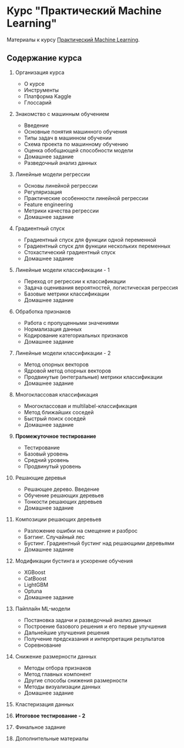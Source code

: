 # Курс "Практический Machine Learning"
Материалы к курсу [Практический Machine Learning](https://stepik.org/a/125501).

## Содержание курса

1. Организация курса
    - О курсе
    - Инструменты
    - Платформа Kaggle
    - Глоссарий

2. Знакомство с машинным обучением
    - Введение
    - Основные понятия машинного обучения
    - Типы задач в машинном обучении
    - Схема проекта по машинному обучению
    - Оценка обобщающей способности модели
    - Домашнее задание
    - Разведочный анализ данных

3. Линейные модели регрессии
    - Основы линейной регрессии
    - Регуляризация
    - Практические особенности линейной регрессии
    - Feature engineering
    - Метрики качества регрессии
    - Домашнее задание

4. Градиентный спуск
    - Градиентный спуск для функции одной переменной
    - Градиентный спуск для функции нескольких переменных
    - Стохастический градиентный спуск
    - Домашнее задание
    
5. Линейные модели классификации - 1
    - Переход от регрессии к классификации
    - Задача оценивания вероятностей, логистическая регрессия
    - Базовые метрики классификации
    - Домашнее задание
    
6. Обработка признаков
    - Работа с пропущенными значениями
    - Нормализация данных
    - Кодирование категориальных признаков
    - Домашнее задание
    
7. Линейные модели классификации - 2
    - Метод опорных векторов
    - Ядровой метод опорных векторов
    - Продвинутые (интегральные) метрики классификации
    - Домашнее задание
    
8. Многоклассовая классификация
    - Многоклассовая и multilabel-классификация
    - Метод ближайших соседей
    - Быстрый поиск соседей
    - Домашнее задание
    
9. **Промежуточное тестирование**
    - Тестирование
    - Базовый уровень
    - Средний уровень
    - Продвинутый уровень

10. Решающие деревья
    - Решающее дерево. Введение
    - Обучение решающих деревьев
    - Тонкости решающих деревьев
    - Домашнее задание
    
11. Композиции решающих деревьев
    - Разложение ошибки на смещение и разброс
    - Бэггинг. Случайный лес
    - Бустинг. Градиентный бустинг над решающими деревьями
    - Домашнее задание
    
12. Модификации бустинга и ускорение обучения
    - XGBoost
    - CatBoost
    - LightGBM
    - Optuna
    - Домашнее задание

13. Пайплайн ML-модели
    - Постановка задачи и разведочный анализ данных
    - Построение базового решения и его первые улучшения
    - Дальнейшие улучшения решения
    - Получение предсказания и интерпретация результатов
    - Соревнование

14. Снижение размерности данных
    - Методы отбора признаков
    - Метод главных компонент
    - Другие способы снижения размерности
    - Методы визуализации данных
    - Домашнее задание

15. Кластеризация данных
16. **Итоговое тестирование - 2**
17. Финальное задание
18. Дополнительные материалы

